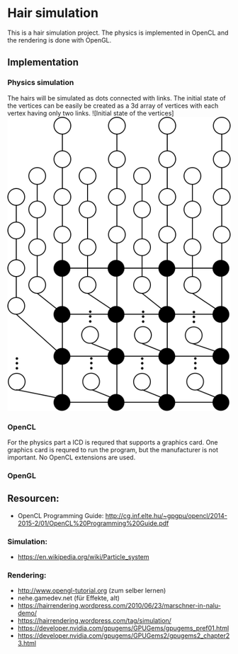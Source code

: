 # Hair simulation
This is a hair simulation project.
The physics is implemented in OpenCL and the rendering is done with OpenGL.

## Implementation

### Physics simulation
The hairs will be simulated as dots connected with links. The initial state of the vertices can be easily be created as a 3d array of vertices with each vertex having only two links.
![Initial state of the vertices]<img src="doc/pics/Mesh.svg">

### OpenCL
For the physics part a ICD is requred that supports a graphics card.
One graphics card is requred to run the program, but the manufacturer is not important.
No OpenCL extensions are used.

### OpenGL


## Resourcen:
- OpenCL Programming Guide: http://cg.inf.elte.hu/~gpgpu/opencl/2014-2015-2/01/OpenCL%20Programming%20Guide.pdf


### Simulation:
- https://en.wikipedia.org/wiki/Particle_system


### Rendering:
- http://www.opengl-tutorial.org (zum selber lernen)
- nehe.gamedev.net (für Effekte, alt)
- https://hairrendering.wordpress.com/2010/06/23/marschner-in-nalu-demo/
- https://hairrendering.wordpress.com/tag/simulation/
- https://developer.nvidia.com/gpugems/GPUGems/gpugems_pref01.html
- https://developer.nvidia.com/gpugems/GPUGems2/gpugems2_chapter23.html
